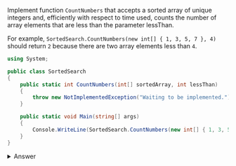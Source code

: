 Implement function `CountNumbers` that accepts a sorted array of unique integers and, efficiently with respect to time used, counts the number of array elements that are less than the parameter lessThan.

For example, `SortedSearch.CountNumbers(new int[] { 1, 3, 5, 7 }, 4)` should return `2` because there are two array elements less than `4`.

``` csharp
using System;

public class SortedSearch
{
    public static int CountNumbers(int[] sortedArray, int lessThan)
    {
        throw new NotImplementedException("Waiting to be implemented.");
    }

    public static void Main(string[] args)
    {
        Console.WriteLine(SortedSearch.CountNumbers(new int[] { 1, 3, 5, 7 }, 4));
    }
}
``` 

<details><summary>Answer</summary>

``` csharp
using System;

public class SortedSearch
{
    public static int CountNumbers(int[] sortedArray, int lessThan)
    {
        var index = Array.BinarySearch(sortedArray, lessThan);

        if (index < 0)
        {
            // Bitwise complement of the bigger neighbour
            index = ~index;
        }

        return index;
    }

    public static void Main(params string[] args)
    {
        Console.WriteLine(SortedSearch.CountNumbers(new [] { 1, 3, 5, 7 }, 4));
    }
}
```

</details>
